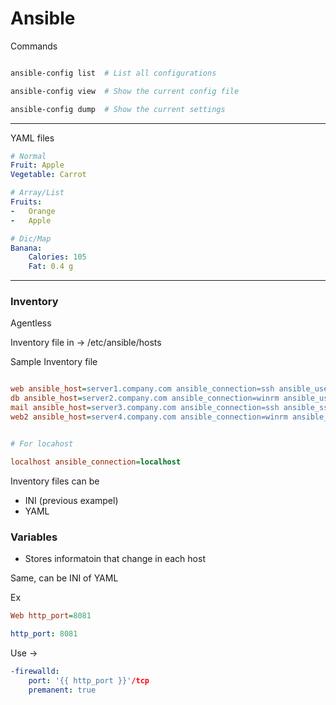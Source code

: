 # Ansible

Commands

```bash

ansible-config list  # List all configurations

ansible-config view  # Show the current config file

ansible-config dump  # Show the current settings


```

---

YAML files

```YAML
# Normal
Fruit: Apple
Vegetable: Carrot

# Array/List
Fruits:
-   Orange
-   Apple

# Dic/Map
Banana:
    Calories: 105
    Fat: 0.4 g


```

---

### Inventory

Agentless

Inventory file in -> /etc/ansible/hosts

Sample Inventory file

```INI

web ansible_host=server1.company.com ansible_connection=ssh ansible_user=root
db ansible_host=server2.company.com ansible_connection=winrm ansible_user=admin
mail ansible_host=server3.company.com ansible_connection=ssh ansible_ssh_pass=P%12dwa
web2 ansible_host=server4.company.com ansible_connection=winrm ansible_user=root


# For locahost

localhost ansible_connection=localhost
```

Inventory files can be

- INI (previous exampel)
- YAML

### Variables

- Stores informatoin that change in each host

Same, can be INI of YAML

Ex

```INI
Web http_port=8081
```

```YAML
http_port: 8081
```

Use ->

```YAML
-firewalld:
    port: '{{ http_port }}'/tcp
    premanent: true
```
